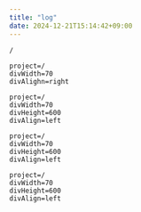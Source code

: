 ```yaml
---
title: "log"
date: 2024-12-21T15:14:42+09:00
---
```


```ActivityHistory
/
```

```commits-recents
project=/
divWidth=70
divAlighn=right
```

```commits-type
project=/
divWidth=70
divHeight=600
divAlign=left
```

```commits-weekly
project=/
divWidth=70
divHeight=600
divAlign=left
```

```commits-daily
project=/
divWidth=70
divHeight=600
divAlign=left
```
